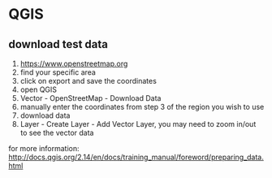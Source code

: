 # QGIS

## download test data

1. https://www.openstreetmap.org
2. find your specific area
3. click on export and save the coordinates
4. open QGIS
5. Vector - OpenStreetMap - Download Data
6. manually enter the coordinates from step 3 of the region you wish to use
7. download data
8. Layer - Create Layer - Add Vector Layer, you may need to zoom in/out to see the vector data

for more information: http://docs.qgis.org/2.14/en/docs/training_manual/foreword/preparing_data.html

